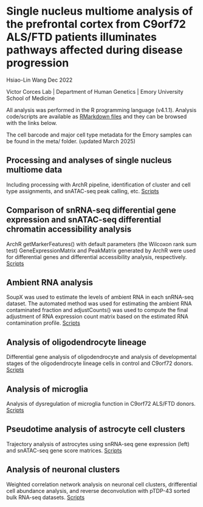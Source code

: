 # Single nucleus multiome analysis of the prefrontal cortex from C9orf72 ALS/FTD patients illuminates pathways affected during disease progression
Hsiao-Lin Wang Dec 2022

Victor Corces Lab | Department of Human Genetics | Emory University School of Medicine

All analysis was performed in the R programming language (v4.1.1). Analysis code/scripts are available as
[RMarkdown files](https://github.com/wanghlv/c9alsftd_multiome/tree/main/RMarkdown) and they can be browsed with the links below.

The cell barcode and major cell type metadata for the Emory samples can be found in the meta/ folder. (updated March 2025)

## Processing and analyses of single nucleus multiome data
Including processing with ArchR pipeline, identification of cluster and cell type assignments, and snATAC-seq peak calling, etc.
[Scripts](https://github.com/wanghlv/c9alsftd_multiome/blob/main/RMarkdown/c9alsftd_multiome_ArchR.Rmd)

## Comparison of snRNA-seq differential gene expression and snATAC-seq differential chromatin accessibility analysis
ArchR getMarkerFeatures() with default parameters (the Wilcoxon rank sum test) GeneExpressionMatrix and PeakMatrix generated by ArchR were used for differential genes and differential accessibility analysis, respectively. [Scripts](https://github.com/wanghlv/c9alsftd_multiome/blob/main/RMarkdown/c9alsftd_multiome_differential.Rmd)

## Ambient RNA analysis
SoupX was used to estimate the levels of ambient RNA in each snRNA-seq dataset. The automated method was used for estimating the ambient RNA contaminated fraction and adjustCounts() was used to compute the final adjustment of RNA expression count matrix based on the estimated RNA contamination profile. [Scripts](https://github.com/wanghlv/c9alsftd_multiome/blob/main/RMarkdown/c9alsftd_multiome_SoupX.Rmd)

## Analysis of oligodendrocyte lineage
Differential gene analysis of oligodendrocyte and analysis of developmental stages of the oligodendrocyte lineage cells in control and C9orf72 donors. [Scripts](https://github.com/wanghlv/c9alsftd_multiome/blob/main/RMarkdown/c9alsftd_multiome_Oligodendrocyte.Rmd)

## Analysis of microglia
Analysis of dysregulation of microglia function in C9orf72 ALS/FTD donors. [Scripts](https://github.com/wanghlv/c9alsftd_multiome/blob/main/RMarkdown/c9alsftd_multiome_microglia.Rmd)

## Pseudotime analysis of astrocyte cell clusters
Trajectory analysis of astrocytes using snRNA-seq gene expression (left) and snATAC-seq gene score matrices. [Scripts](https://github.com/wanghlv/c9alsftd_multiome/blob/main/RMarkdown/c9alsftd_multiome_ASC_pseudotime.Rmd)

## Analysis of neuronal clusters
Weighted correlation network analysis on neuronal cell clusters, drifferential cell abundance analysis, and reverse deconvolution with pTDP-43 sorted bulk RNA-seq datasets. [Scripts](https://github.com/wanghlv/c9alsftd_multiome/blob/main/RMarkdown/c9alsftd_multiome_Neuronalclusters.Rmd)

